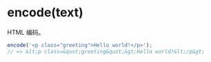# encode(text)

HTML 编码。

```javascript
encode('<p class="greeting">Hello world!</p>');
// => &lt;p class=&quot;greeting&quot;&gt;Hello world!&lt;/p&gt;
```
